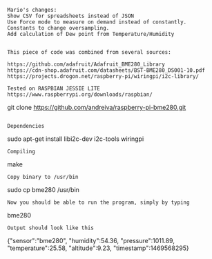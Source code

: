```
Mario's changes:
Show CSV for spreadsheets instead of JSON
Use Force mode to measure on demand instead of constantly.
Constants to change oversampling.
Add calculation of Dew point from Temperature/Humidity


This piece of code was combined from several sources:

https://github.com/adafruit/Adafruit_BME280_Library
https://cdn-shop.adafruit.com/datasheets/BST-BME280_DS001-10.pdf
https://projects.drogon.net/raspberry-pi/wiringpi/i2c-library/

Tested on RASPBIAN JESSIE LITE
https://www.raspberrypi.org/downloads/raspbian/

```
git clone https://github.com/andreiva/raspberry-pi-bme280.git

```

Dependencies
```
sudo apt-get install libi2c-dev i2c-tools wiringpi
```
Compiling
```
make
```
Copy binary to /usr/bin
```
sudo cp bme280 /usr/bin
```
Now you should be able to run the program, simply by typing
```
bme280
```
Output should look like this
```
{"sensor":"bme280", "humidity":54.36, "pressure":1011.89, "temperature":25.58, "altitude":9.23, "timestamp":1469568295}
```
